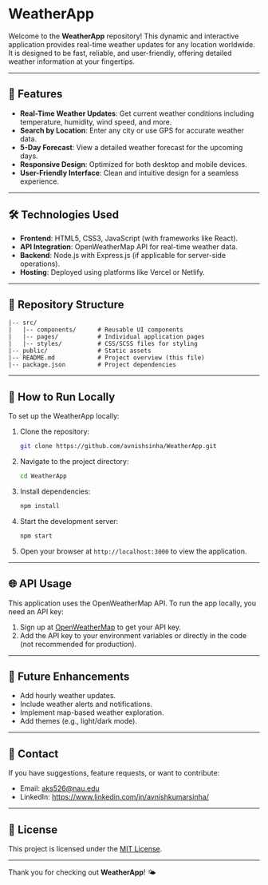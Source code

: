# WeatherApp

Welcome to the **WeatherApp** repository! This dynamic and interactive application provides real-time weather updates for any location worldwide. It is designed to be fast, reliable, and user-friendly, offering detailed weather information at your fingertips.

---

## 🌟 Features

- **Real-Time Weather Updates**: Get current weather conditions including temperature, humidity, wind speed, and more.
- **Search by Location**: Enter any city or use GPS for accurate weather data.
- **5-Day Forecast**: View a detailed weather forecast for the upcoming days.
- **Responsive Design**: Optimized for both desktop and mobile devices.
- **User-Friendly Interface**: Clean and intuitive design for a seamless experience.

---

## 🛠️ Technologies Used

- **Frontend**: HTML5, CSS3, JavaScript (with frameworks like React).
- **API Integration**: OpenWeatherMap API for real-time weather data.
- **Backend**: Node.js with Express.js (if applicable for server-side operations).
- **Hosting**: Deployed using platforms like Vercel or Netlify.

---

## 📂 Repository Structure

```
|-- src/
|   |-- components/      # Reusable UI components
|   |-- pages/           # Individual application pages
|   |-- styles/          # CSS/SCSS files for styling
|-- public/              # Static assets
|-- README.md            # Project overview (this file)
|-- package.json         # Project dependencies
```

---

## 🚀 How to Run Locally

To set up the WeatherApp locally:

1. Clone the repository:

   ```bash
   git clone https://github.com/avnishsinha/WeatherApp.git
   ```

2. Navigate to the project directory:

   ```bash
   cd WeatherApp
   ```

3. Install dependencies:

   ```bash
   npm install
   ```

4. Start the development server:

   ```bash
   npm start
   ```

5. Open your browser at `http://localhost:3000` to view the application.

---

## 🌐 API Usage

This application uses the OpenWeatherMap API. To run the app locally, you need an API key:

1. Sign up at [OpenWeatherMap](https://openweathermap.org/) to get your API key.
2. Add the API key to your environment variables or directly in the code (not recommended for production).

---

## 🌟 Future Enhancements

- Add hourly weather updates.
- Include weather alerts and notifications.
- Implement map-based weather exploration.
- Add themes (e.g., light/dark mode).

---

## 📧 Contact

If you have suggestions, feature requests, or want to contribute:

- Email: aks526@nau.edu
- LinkedIn: https://www.linkedin.com/in/avnishkumarsinha/

---

## 📜 License

This project is licensed under the [MIT License](https://choosealicense.com/licenses/mit/).

---

Thank you for checking out **WeatherApp**! 🌤️

